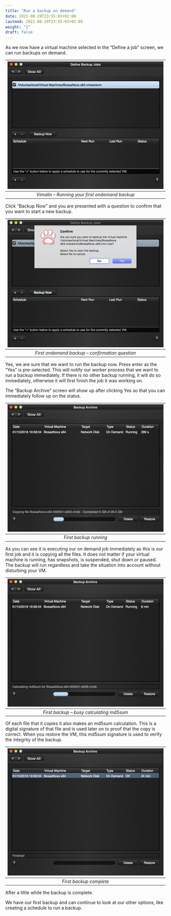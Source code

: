 ```yaml
---
title: "Run a backup on demand"
date: 2021-08-29T23:55:03+02:00
lastmod: 2021-08-29T23:55:03+02:00
weight: "1"
draft: false
---
```


As we now have a virtual machine selected in the “Define a job” screen, we can run backups on demand.

| ![Vimalin – Running your first ondemand backup](Vimalin-2-First-Backup-OnDemand.jpg "Vimalin – Running your first ondemand backup")
|:--:|
| *Vimalin – Running your first ondemand backup* |

Click “Backup Now” and you are presented with a question to confirm that you want to start a new backup.

| ![First ondemand backup – confirmation question](Vimalin-2-First-Backup-OnDemand-Confirm.jpg "First ondemand backup – confirmation question")
|:--:|
| *First ondemand backup – confirmation question* |

Yes, we are sure that we want to run the backup now. Press enter as the “Yes” is pre-selected. This will notify our worker process that we want to run a backup immediately. If there is no other backup running, it will do so immediately, otherwise it will first finish the job it was working on.

The “Backup Archive” screen will show up after clicking Yes so that you can immediately follow up on the status.

| ![First backup running](Vimalin-2-First-Backup-Progress-n3.jpg "First backup running")
|:--:|
| *First backup running* |

As you can see it is executing our on demand job immediately as this is our first job and it is copying all the files. It does not matter if your virtual machine is running, has snapshots,  is suspended, shut down or paused. The backup will run regardless and take the situation into account without disturbing your VM.

| ![First backup – busy calculating md5sum](Vimalin-2-First-Backup-Progress-md5sum.jpg "First backup – busy calculating md5sum")
|:--:|
| *First backup – busy calculating md5sum* |

Of each file that it copies it also makes an md5sum calculation. This is a digital signature of that file and is used later on to proof that the copy is correct. When you restore the VM, this md5sum signature is used to verify the integrity of the backup.

| ![First backup complete](Vimalin-2-First-Backup-Progress-nDone.jpg "First backup complete")
|:--:|
| *First backup complete* |

After a little while the backup is complete.

We have our first backup and can continue to look at our other options, like creating a schedule to run a backup.
